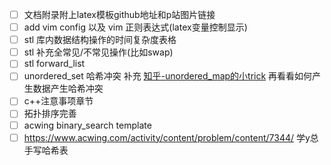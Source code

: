 - [ ] 文档附录附上latex模板github地址和p站图片链接
- [ ] add vim config 以及 vim 正则表达式(latex变量控制显示)
- [ ] stl 库内数据结构操作的时间复杂度表格
- [ ] stl 补充全常见/不常见操作(比如swap)
- [ ] stl forward_list
- [ ] unordered_set 哈希冲突 补充
  [知乎-unordered_map的小trick](https://zhuanlan.zhihu.com/p/500065935?utm_campaign=shareopn&utm_medium=social&utm_oi=990161376802910208&utm_psn=1539956732297601024&utm_source=wechat_session)
    再看看如何产生数据产生哈希冲突
- [ ] c++注意事项章节
- [ ] 拓扑排序完善
- [ ] acwing binary_search template
- [ ] https://www.acwing.com/activity/content/problem/content/7344/ 学y总手写哈希表